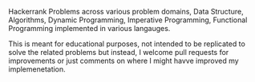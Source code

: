 Hackerrank Problems across various problem domains, Data Structure, Algorithms, Dynamic Programming, Imperative Programming, Functional Programming implemented in various langauges. 

This is meant for educational purposes, not intended to be replicated to solve the related problems but instead, I welcome pull requests for improvements or just comments on where I might havve improved my implemenetation.
